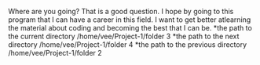 Where are you going?
That is a good question. I hope by going to this program that I can have a career in this field. I want to get better atlearning the material about coding and becoming the best that I can be.
*the path to the current directory /home/vee/Project-1/folder 3
*the path to the next directory /home/vee/Project-1/folder 4
*the path to the previous directory /home/vee/Project-1/folder 2
